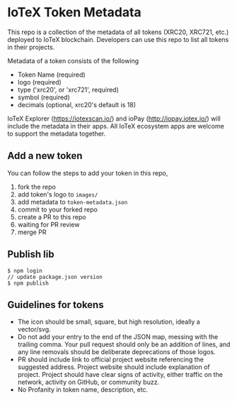 # IoTeX Token Metadata

This repo is a collection of the metadata of all tokens (XRC20, XRC721, etc.) deployed to IoTeX blockchain. Developers can use this repo to list all tokens in their projects.

Metadata of a token consists of the following

- Token Name (required)
- logo (required)
- type ('xrc20', or 'xrc721', required)
- symbol (required)
- decimals (optional, xrc20's default is 18)

IoTeX Explorer (https://iotexscan.io/) and ioPay (http://iopay.iotex.io/) will include the metadata in their apps. All IoTeX ecosystem apps are welcome to support the metadata together.

## Add a new token

You can follow the steps to add your token in this repo,

1. fork the repo
2. add token's logo to `images/`
3. add metadata to `token-metadata.json`
4. commit to your forked repo
5. create a PR to this repo
6. waiting for PR review
7. merge PR

## Publish lib

```
$ npm login
// update package.json version
$ npm publish
```

## Guidelines for tokens

- The icon should be small, square, but high resolution, ideally a vector/svg.
- Do not add your entry to the end of the JSON map, messing with the trailing comma. Your pull request should only be an addition of lines, and any line removals should be deliberate deprecations of those logos.
- PR should include link to official project website referencing the suggested address. Project website should include explanation of project. Project should have clear signs of activity, either traffic on the network, activity on GitHub, or community buzz.
- No Profanity in token name, description, etc.
